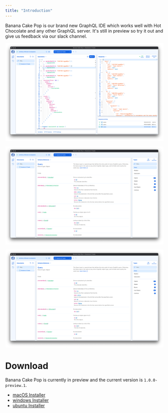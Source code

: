 ```yaml
---
title: "Introduction"
---
```


Banana Cake Pop is our brand new GraphQL IDE which works well with Hot Chocolate and any other GraphQL server. It's still in preview so try it out and give us feedback via our slack channel.

![Banana Cake Pop - Operations](../shared/bcp/bcp-operations.png)

![Banana Cake Pop - Schema Reference](../shared/bcp/bcp-schema-reference.png)

![Banana Cake Pop - Schema Definition](../shared/bcp/bcp-schema-definition.png)

# Download

Banana Cake Pop is currently in preview and the current version is `1.0.0-preview.1`.

- [macOS Installer](https://github.com/ChilliCream/bananacakepop/releases/download/v1.0.0-preview.1/BananaCakePop-1.0.0-preview.1.dmg)
- [windows Installer](https://github.com/ChilliCream/bananacakepop/releases/download/v1.0.0-preview.1/BananaCakePop-1.0.0-preview.1.exe)
- [ubuntu Installer](https://github.com/ChilliCream/bananacakepop/releases/download/v1.0.0-preview.1/BananaCakePop-1.0.0-preview.1.AppImage)
